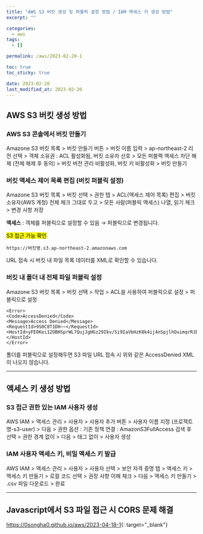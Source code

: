 ```yaml
---
title: "AWS S3 버킷 생성 및 퍼블릭 설정 방법 / IAM 액세스 키 생성 방법"
excerpt: ""

categories:
  - aws
tags:
  - []

permalink: /aws/2023-02-20-1

toc: true
toc_sticky: true

date: 2023-02-20
last_modified_at: 2023-02-20
---
```


## AWS S3 버킷 생성 방법

### AWS S3 콘솔에서 버킷 만들기
Amazone S3 버킷 목록 > 버킷 만들기 버튼 > 버킷 이름 입력 > ap-northeast-2 리전 선택 > 객체 소유권 : ACL 활성화됨, 버킷 소유자 선호 > 모든 퍼블랙 액세스 차단 해제 (전체 해제 후 동의) > 버킷 버전 관리 비활성화, 버킷 키 비활성화 > 버킷 만들기

### 버킷 액세스 제어 목록 편집 (버킷 퍼블릭 설정)
Amazone S3 버킷 목록 > 버킷 선택 > 권한 탭 > ACL(액세스 제어 목록) 편집 > 버킷 소유자(AWS 계정) 전체 체크 그대로 두고 > 모든 사람(퍼블릭 액세스) 나열, 읽기 체크 > 변경 사항 저장

<b>액세스</b> : 객체를 퍼블릭으로 설정할 수 있음 → 퍼블릭으로 변경됩니다.

<mark>S3 접근 가능 확인</mark>
```
https://버킷명.s3.ap-northeast-2.amazonaws.com
```
URL 접속 시 버킷 내 파일 목록 데이터를 XML로 확인할 수 있습니다.

### 버킷 내 폴더 내 전체 파일 퍼블릭 설정
Amazone S3 버킷 목록 > 버킷 선택 > 작업 > ACL을 사용하여 퍼블릭으로 설정 > 퍼블릭으로 설정
```
<Error>
<Code>AccessDenied</Code>
<Message>Access Denied</Message>
<RequestId>9S0C8T1DH~~</RequestId>
<HostId>yFE0Kei12OBHSprWL7QujJgHGz29Ikv/Si9IaVbHzK8k4ij4nSpjlhOuimqrRJbx~~</HostId>
</Error>
```
폴더를 퍼블릭으로 설정해두면 S3 파일 URL 접속 시 위와 같은 AccessDenied XML이 나오지 않습니다.

---

## 액세스 키 생성 방법

### S3 접근 권한 있는 IAM 사용자 생성
AWS IAM > 액세스 관리 > 사용자 > 사용자 추가 버튼 > 사용자 이름 지정 (프로젝트명-s3-user) > 다음 > 권한 옵션 : 기존 정책 연결 : AmazonS3FullAccess 검색 후 선택 > 권한 경계 없이 > 다음 > 태그 없이 > 사용자 생성

### IAM 사용자 액세스 키, 비밀 액세스 키 발급
AWS IAM > 액세스 관리 > 사용자 > 사용자 선택 > 보안 자격 증명 탭 > 액세스 키 > 액세스 키 만들기 > 로컬 코드 선택 > 권장 사항 이해 체크 > 다음 > 액세스 키 만들기 > .csv 파일 다운로드 > 완료

---

## Javascript에서 S3 파일 접근 시 CORS 문제 해결

<https://0songha0.github.io/aws/2023-04-18-1>{: target="_blank"}
